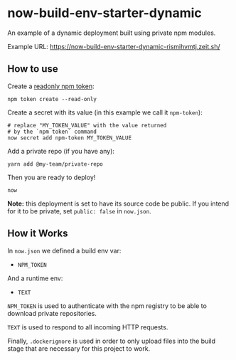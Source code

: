 # now-build-env-starter-dynamic

An example of a dynamic deployment built using private npm
modules.

Example URL: https://now-build-env-starter-dynamic-rismihvmtj.zeit.sh/

## How to use

Create a [readonly npm token](https://docs.npmjs.com/getting-started/working_with_tokens):

```console
npm token create --read-only
```

Create a secret with its value (in this example we call it `npm-token`):

```console
# replace "MY_TOKEN_VALUE" with the value returned
# by the `npm token` command
now secret add npm-token MY_TOKEN_VALUE
```

Add a private repo (if you have any):

```console
yarn add @my-team/private-repo
```

Then you are ready to deploy!

```console
now
```

**Note:** this deployment is set to have its source code be public. If
you intend for it to be private, set `public: false` in `now.json`.

## How it Works

In `now.json` we defined a build env var:

- `NPM_TOKEN`

And a runtime env:

- `TEXT`

`NPM_TOKEN` is used to authenticate with the npm registry to be
able to download private repositories.

`TEXT` is used to respond to all incoming HTTP requests.

Finally, `.dockerignore` is used in order to only upload files into the build
stage that are necessary for this project to work.
